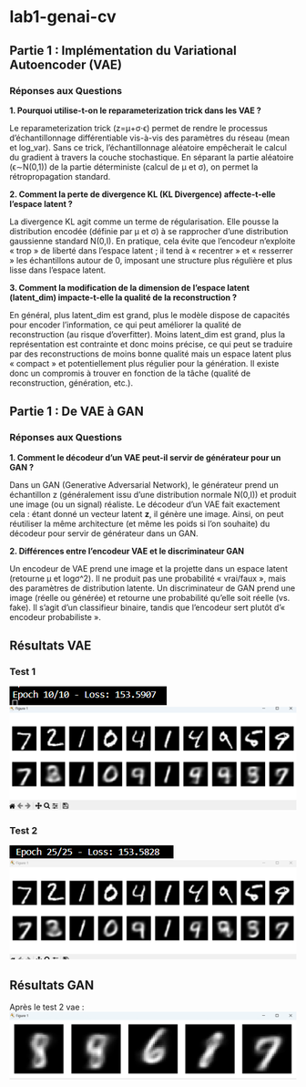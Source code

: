 # lab1-genai-cv

## Partie 1 : Implémentation du Variational Autoencoder (VAE)

### Réponses aux Questions
**1. Pourquoi utilise-t-on le reparameterization trick dans les VAE ?**

Le reparameterization trick (z=μ+σ⋅ϵ) permet de rendre le processus d’échantillonnage différentiable vis-à-vis des paramètres du réseau (mean et log_var). Sans ce trick, l’échantillonnage aléatoire empêcherait le calcul du gradient à travers la couche stochastique. En séparant la partie aléatoire (ϵ∼N(0,1)) de la partie déterministe (calcul de μ et σ), on permet la rétropropagation standard.

**2. Comment la perte de divergence KL (KL Divergence) affecte-t-elle l’espace latent ?**

La divergence KL agit comme un terme de régularisation. Elle pousse la distribution encodée (définie par μ et σ) à se rapprocher d’une distribution gaussienne standard N(0,I). En pratique, cela évite que l’encodeur n’exploite « trop » de liberté dans l’espace latent ; il tend à « recentrer » et « resserrer » les échantillons autour de 0, imposant une structure plus régulière et plus lisse dans l’espace latent.

**3. Comment la modification de la dimension de l’espace latent (latent_dim) impacte-t-elle la qualité de la reconstruction ?**

En général, plus latent_dim est grand, plus le modèle dispose de capacités pour encoder l’information, ce qui peut améliorer la qualité de reconstruction (au risque d’overfitter).
Moins latent_dim est grand, plus la représentation est contrainte et donc moins précise, ce qui peut se traduire par des reconstructions de moins bonne qualité mais un espace latent plus « compact » et potentiellement plus régulier pour la génération.
Il existe donc un compromis à trouver en fonction de la tâche (qualité de reconstruction, génération, etc.).


## Partie 1 : De VAE à GAN

### Réponses aux Questions
**1. Comment le décodeur d’un VAE peut-il servir de générateur pour un GAN ?**

Dans un GAN (Generative Adversarial Network), le générateur prend un échantillon z (généralement issu d’une distribution normale N(0,I)) et produit une image (ou un signal) réaliste.
Le décodeur d’un VAE fait exactement cela : étant donné un vecteur latent **z**, il génère une image. Ainsi, on peut réutiliser la même architecture (et même les poids si l’on souhaite) du décodeur pour servir de générateur dans un GAN.

**2. Différences entre l’encodeur VAE et le discriminateur GAN**

Un encodeur de VAE prend une image et la projette dans un espace latent (retourne μ et logσ^2). Il ne produit pas une probabilité « vrai/faux », mais des paramètres de distribution latente.
Un discriminateur de GAN prend une image (réelle ou générée) et retourne une probabilité qu’elle soit réelle (vs. fake). Il s’agit d’un classifieur binaire, tandis que l’encodeur sert plutôt d’« encodeur probabiliste ».

## Résultats VAE

### Test 1 
![alt text](image-1.png)
![alt text](image.png)

### Test 2 
![alt text](image-3.png)
![alt text](image-2.png)

## Résultats GAN
Après le test 2 vae : 
![alt text](image-4.png)